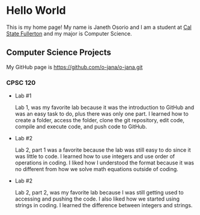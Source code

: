# Hello World

This is my home page! My name is Janeth Osorio and I am a student at [Cal State Fullerton](http://www.fullerton.edu/) and my major is Computer Science.

## Computer Science Projects

My GitHub page is https://github.com/o-jana/o-jana.git

### CPSC 120

* Lab #1

    Lab 1, was my favorite lab because it was the introduction to GitHub and was an easy task to do, plus there was only one part. I learned how to create a folder, access the folder, clone the git repository, edit code, compile and execute code, and push code to GitHub. 


* Lab #2

    Lab 2, part 1 was a favorite because the lab was still easy to do since it was little to code. I learned how to use integers and use order of operations in coding. I liked how I understood the format because it was no different from how we solve math equations outside of coding. 


* Lab #2

    Lab 2, part 2, was my favorite lab because I was still getting used to accessing and pushing the code. I also liked how we started using strings in coding. I learned the difference between integers and strings.